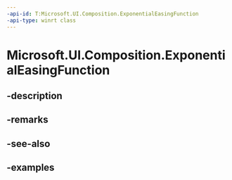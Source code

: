 ```yaml
---
-api-id: T:Microsoft.UI.Composition.ExponentialEasingFunction
-api-type: winrt class
---
```


# Microsoft.UI.Composition.ExponentialEasingFunction

<!--
public sealed class ExponentialEasingFunction : Microsoft.UI.Composition.CompositionEasingFunction
-->


## -description

## -remarks

## -see-also

## -examples


